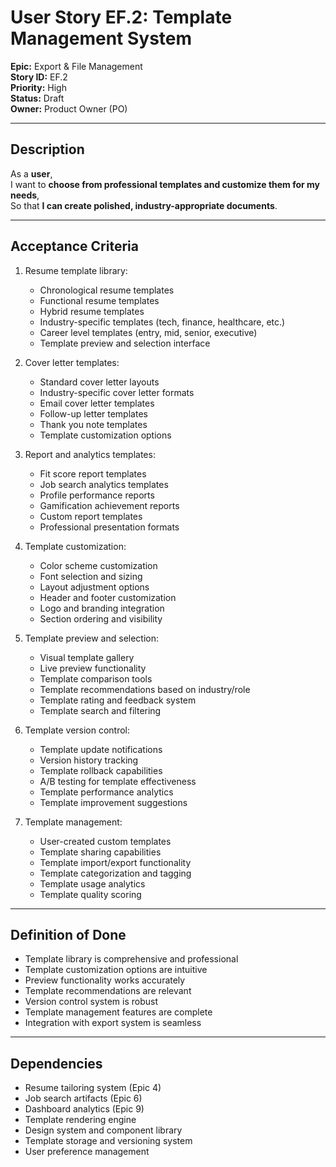 # User Story EF.2: Template Management System

**Epic:** Export & File Management  
**Story ID:** EF.2  
**Priority:** High  
**Status:** Draft  
**Owner:** Product Owner (PO)

---

## Description

As a **user**,  
I want to **choose from professional templates and customize them for my needs**,  
So that **I can create polished, industry-appropriate documents**.

---

## Acceptance Criteria

1. Resume template library:
   - Chronological resume templates
   - Functional resume templates
   - Hybrid resume templates
   - Industry-specific templates (tech, finance, healthcare, etc.)
   - Career level templates (entry, mid, senior, executive)
   - Template preview and selection interface

2. Cover letter templates:
   - Standard cover letter layouts
   - Industry-specific cover letter formats
   - Email cover letter templates
   - Follow-up letter templates
   - Thank you note templates
   - Template customization options

3. Report and analytics templates:
   - Fit score report templates
   - Job search analytics templates
   - Profile performance reports
   - Gamification achievement reports
   - Custom report templates
   - Professional presentation formats

4. Template customization:
   - Color scheme customization
   - Font selection and sizing
   - Layout adjustment options
   - Header and footer customization
   - Logo and branding integration
   - Section ordering and visibility

5. Template preview and selection:
   - Visual template gallery
   - Live preview functionality
   - Template comparison tools
   - Template recommendations based on industry/role
   - Template rating and feedback system
   - Template search and filtering

6. Template version control:
   - Template update notifications
   - Version history tracking
   - Template rollback capabilities
   - A/B testing for template effectiveness
   - Template performance analytics
   - Template improvement suggestions

7. Template management:
   - User-created custom templates
   - Template sharing capabilities
   - Template import/export functionality
   - Template categorization and tagging
   - Template usage analytics
   - Template quality scoring

---

## Definition of Done

- Template library is comprehensive and professional
- Template customization options are intuitive
- Preview functionality works accurately
- Template recommendations are relevant
- Version control system is robust
- Template management features are complete
- Integration with export system is seamless

---

## Dependencies

- Resume tailoring system (Epic 4)
- Job search artifacts (Epic 6)
- Dashboard analytics (Epic 9)
- Template rendering engine
- Design system and component library
- Template storage and versioning system
- User preference management 